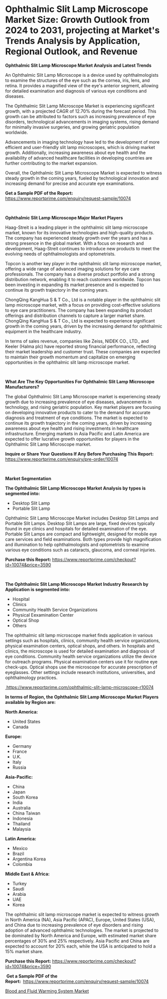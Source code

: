 <p><h1>Ophthalmic Slit Lamp Microscope Market Size: Growth Outlook from 2024 to 2031, projecting at Market's Trends Analysis by Application, Regional Outlook, and Revenue</h1></p><p><strong>Ophthalmic Slit Lamp Microscope Market Analysis and Latest Trends</strong></p>
<p><p>An Ophthalmic Slit Lamp Microscope is a device used by ophthalmologists to examine the structures of the eye such as the cornea, iris, lens, and retina. It provides a magnified view of the eye's anterior segment, allowing for detailed examination and diagnosis of various eye conditions and diseases.</p><p>The Ophthalmic Slit Lamp Microscope Market is experiencing significant growth, with a projected CAGR of 12.70% during the forecast period. This growth can be attributed to factors such as increasing prevalence of eye disorders, technological advancements in imaging systems, rising demand for minimally invasive surgeries, and growing geriatric population worldwide. </p><p>Advancements in imaging technology have led to the development of more efficient and user-friendly slit lamp microscopes, which is driving market growth. Additionally, increasing awareness about eye health and the availability of advanced healthcare facilities in developing countries are further contributing to the market expansion.</p><p>Overall, the Ophthalmic Slit Lamp Microscope Market is expected to witness steady growth in the coming years, fueled by technological innovation and increasing demand for precise and accurate eye examinations.</p></p>
<p><strong>Get a Sample PDF of the Report:&nbsp;</strong> <a href="https://www.reportprime.com/enquiry/request-sample/10074">https://www.reportprime.com/enquiry/request-sample/10074</a></p>
<p>&nbsp;</p>
<p><strong>Ophthalmic Slit Lamp Microscope Major Market Players</strong></p>
<p><p>Haag-Streit is a leading player in the ophthalmic slit lamp microscope market, known for its innovative technologies and high-quality products. The company has experienced steady growth over the years and has a strong presence in the global market. With a focus on research and development, Haag-Streit continues to introduce new products to meet the evolving needs of ophthalmologists and optometrists.</p><p>Topcon is another key player in the ophthalmic slit lamp microscope market, offering a wide range of advanced imaging solutions for eye care professionals. The company has a diverse product portfolio and a strong distribution network, enabling it to reach customers worldwide. Topcon has been investing in expanding its market presence and is expected to continue its growth trajectory in the coming years.</p><p>ChongQing KangHua S & T Co., Ltd is a notable player in the ophthalmic slit lamp microscope market, with a focus on providing cost-effective solutions to eye care practitioners. The company has been expanding its product offerings and distribution channels to capture a larger market share. ChongQing KangHua S & T Co., Ltd is expected to experience significant growth in the coming years, driven by the increasing demand for ophthalmic equipment in the healthcare industry.</p><p>In terms of sales revenue, companies like Zeiss, NIDEK CO., LTD., and Keeler (Halma plc) have reported strong financial performance, reflecting their market leadership and customer trust. These companies are expected to maintain their growth momentum and capitalize on emerging opportunities in the ophthalmic slit lamp microscope market.</p></p>
<p>&nbsp;</p>
<p><strong>What Are The Key Opportunities For Ophthalmic Slit Lamp Microscope Manufacturers?</strong></p>
<p><p>The global Ophthalmic Slit Lamp Microscope market is experiencing steady growth due to increasing prevalence of eye diseases, advancements in technology, and rising geriatric population. Key market players are focusing on developing innovative products to cater to the demand for accurate diagnosis and treatment of eye conditions. The market is expected to continue its growth trajectory in the coming years, driven by increasing awareness about eye health and rising investments in healthcare infrastructure. Emerging markets in Asia Pacific and Latin America are expected to offer lucrative growth opportunities for players in the Ophthalmic Slit Lamp Microscope market.</p></p>
<p><strong>Inquire or Share Your Questions If Any Before Purchasing This Report:</strong> <a href="https://www.reportprime.com/enquiry/pre-order/10074">https://www.reportprime.com/enquiry/pre-order/10074</a></p>
<p>&nbsp;</p>
<p><strong>Market Segmentation</strong></p>
<p><strong>The Ophthalmic Slit Lamp Microscope Market Analysis by types is segmented into:</strong></p>
<p><ul><li>Desktop Slit Lamp</li><li>Portable Slit Lamp</li></ul></p>
<p><p>Ophthalmic Slit Lamp Microscope Market includes Desktop Slit Lamps and Portable Slit Lamps. Desktop Slit Lamps are large, fixed devices typically found in eye clinics and hospitals for detailed examination of the eye. Portable Slit Lamps are compact and lightweight, designed for mobile eye care services and field examinations. Both types provide high magnification and illumination to help ophthalmologists and optometrists to examine various eye conditions such as cataracts, glaucoma, and corneal injuries.</p></p>
<p><strong>Purchase this Report:&nbsp;</strong><a href="https://www.reportprime.com/checkout?id=10074&price=3590">https://www.reportprime.com/checkout?id=10074&price=3590</a></p>
<p>&nbsp;</p>
<p><strong>The Ophthalmic Slit Lamp Microscope Market Industry Research by Application is segmented into:</strong></p>
<p><ul><li>Hospital</li><li>Clinics</li><li>Community Health Service Organizations</li><li>Physical Eexamination Center</li><li>Optical Shop</li><li>Others</li></ul></p>
<p><p>The ophthalmic slit lamp microscope market finds application in various settings such as hospitals, clinics, community health service organizations, physical examination centers, optical shops, and others. In hospitals and clinics, the microscope is used for detailed examination and diagnosis of eye conditions. Community health service organizations utilize the device for outreach programs. Physical examination centers use it for routine eye check-ups. Optical shops use the microscope for accurate prescription of eyeglasses. Other settings include research institutions, universities, and ophthalmology practices.</p></p>
<p><a href="https://www.reportprime.com/ophthalmic-slit-lamp-microscope-r10074">&nbsp;https://www.reportprime.com/ophthalmic-slit-lamp-microscope-r10074</a></p>
<p><strong>In terms of Region, the Ophthalmic Slit Lamp Microscope Market Players available by Region are:</strong></p>
<p>
    <p> <strong> North America: </strong>
        <ul>
            <li>United States</li>
            <li>Canada</li>
        </ul>
        </p> 
    <p> <strong> Europe: </strong>
        <ul>
            <li>Germany</li>
            <li>France</li>
            <li>U.K.</li>
            <li>Italy</li>
            <li>Russia</li>
        </ul>
        </p> 
    <p> <strong> Asia-Pacific: </strong>
        <ul>
            <li>China</li>
            <li>Japan</li>
            <li>South Korea</li>
            <li>India</li>
            <li>Australia</li>
            <li>China Taiwan</li>
            <li>Indonesia</li>
            <li>Thailand</li>
            <li>Malaysia</li>
        </ul>
        </p> 
    <p> <strong> Latin America: </strong>
        <ul>
            <li>Mexico</li>
            <li>Brazil</li>
            <li>Argentina Korea</li>
            <li>Colombia</li>
        </ul>
        </p> 
    <p> <strong> Middle East & Africa: </strong>
        <ul>
            <li>Turkey</li>
            <li>Saudi</li>
            <li>Arabia</li>
            <li>UAE</li>
            <li>Korea</li>
        </ul>
    </p>
    </p>
<p><p>The ophthalmic slit lamp microscope market is expected to witness growth in North America (NA), Asia Pacific (APAC), Europe, United States (USA), and China due to increasing prevalence of eye disorders and rising adoption of advanced ophthalmic technologies. The market is projected to be dominated by North America and Europe, with estimated market share percentages of 30% and 25% respectively. Asia Pacific and China are expected to account for 20% each, while the USA is anticipated to hold a 15% market share.</p></p>
<p><strong>Purchase this Report: </strong><a href="https://www.reportprime.com/checkout?id=10074&price=3590">https://www.reportprime.com/checkout?id=10074&price=3590</a></p>
<p>&nbsp;<strong>Get a Sample PDF of the Report:&nbsp;&nbsp;</strong><a href="https://www.reportprime.com/enquiry/request-sample/10074">https://www.reportprime.com/enquiry/request-sample/10074</a></p>
<p><strong></strong></p>
<p><p><a href="https://github.com/RoccoManning/Market-Research-Report-List-4/blob/main/blood-and-fluid-warming-system-market.md">Blood and Fluid Warming System Market</a></p></p>